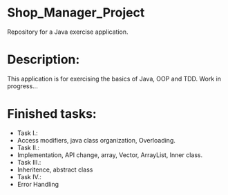 # Shop_Manager_Project
Repository for a Java exercise application.

# Description:
This application is for exercising the basics of Java, OOP and TDD.
Work in progress...

# Finished tasks:
- Task I.:
 - Access modifiers, java class organization, Overloading.
- Task II.:
 - Implementation, API change, array, Vector, ArrayList, Inner class.
- Task III.:
 - Inheritence, abstract class
- Task IV.:
 - Error Handling
